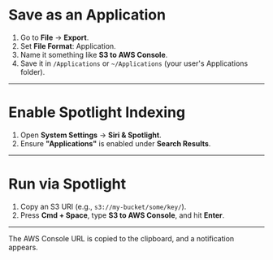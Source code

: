 # Save as an Application

1. Go to **File** → **Export**.
2. Set **File Format**: Application.
3. Name it something like **S3 to AWS Console**.
4. Save it in `/Applications` or `~/Applications` (your user's Applications folder).

---

# Enable Spotlight Indexing

1. Open **System Settings** → **Siri & Spotlight**.
2. Ensure **"Applications"** is enabled under **Search Results**.

---

# Run via Spotlight

1. Copy an S3 URI (e.g., `s3://my-bucket/some/key/`).
2. Press **Cmd + Space**, type **S3 to AWS Console**, and hit **Enter**.

---

The AWS Console URL is copied to the clipboard, and a notification appears.

